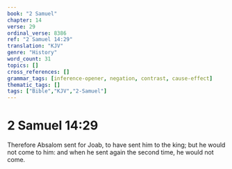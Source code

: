 ```yaml
---
book: "2 Samuel"
chapter: 14
verse: 29
ordinal_verse: 8386
ref: "2 Samuel 14:29"
translation: "KJV"
genre: "History"
word_count: 31
topics: []
cross_references: []
grammar_tags: [inference-opener, negation, contrast, cause-effect]
thematic_tags: []
tags: ["Bible","KJV","2-Samuel"]
---
```


# 2 Samuel 14:29

Therefore Absalom sent for Joab, to have sent him to the king; but he would not come to him: and when he sent again the second time, he would not come.
